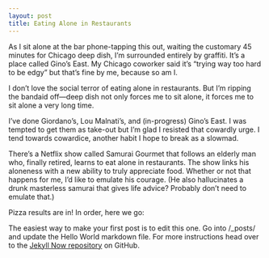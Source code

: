 ```yaml
---
layout: post
title: Eating Alone in Restaurants
---
```


As I sit alone at the bar phone-tapping this out, waiting the customary 45 minutes for Chicago deep dish, I’m surrounded entirely by graffiti. It’s a place called Gino’s East. My Chicago coworker said it’s “trying way too hard to be edgy” but that’s fine by me, because so am I.


I don’t love the social terror of eating alone in restaurants. But I’m ripping the bandaid off—deep dish not only forces me to sit alone, it forces me to sit alone a very long time. 

I’ve done Giordano’s, Lou Malnati’s, and (in-progress) Gino’s East. I was tempted to get them as take-out but I’m glad I resisted that cowardly urge. I tend towards cowardice, another habit I hope to break as a slowmad.

There’s a Netflix show called Samurai Gourmet that follows an elderly man who, finally retired, learns to eat alone in restaurants. The show links his aloneness with a new ability to truly appreciate food. Whether or not that happens for me, I’d like to emulate his courage. (He also hallucinates a drunk masterless samurai that gives life advice? Probably don’t need to emulate that.)

Pizza results are in! In order, here we go:

The easiest way to make your first post is to edit this one. Go into /_posts/ and update the Hello World markdown file. For more instructions head over to the [Jekyll Now repository](https://github.com/barryclark/jekyll-now) on GitHub.
